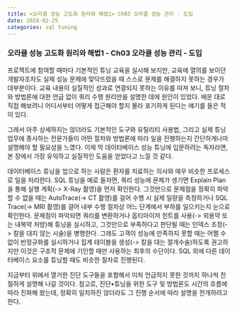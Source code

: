 ```yaml
---
title: <오라클 성능 고도화 원리와 해법1> Ch03 오라클 성능 관리 - 도입
date: 2024-02-25
categories: sql tuning
---
```



### 오라클 성능 고도화 원리와 해법1 - Ch03 오라클 성능 관리 - 도입

프로젝트에 참여할 때마다 기본적인 튜닝 교육을 실시해 보지만, 교육에 열의를 보이던 개발자조차도 실제 성능 문제에 맞닥뜨렸을 때 스스로 문제를 해결하지 못하는 경우가 대부분이다. 교육 내용이 실질적인 성과로 연결되지 못하는 이유를 따져 보니, 튜닝 절차와 방법론에 대한 언급 없이 쿼리 수행 원리만을 설명한 데에 원인이 있었다. 배운 대로 직접 해보려니 어디서부터 어떻게 접근해야 할지 몰라 포기하게 된다는 얘기를 들은 적이 있다.

그래서 아주 상세하지는 않더라도 기본적인 도구와 유틸리티 사용법, 그리고 실제 튜닝 업무에 종사하는 전문가들이 어떤 절차와 방법론에 따라 일을 진행하는지 간단하게나마 설명해야 할 필요성을 느꼈다. 이제 막 데이터베이스 성능 튜닝에 입문하려는 독자라면, 본 장에서 가장 유익하고 실질적인 도움을 얻었다고 느낄 것 같다.

데이터베이스 튜닝을 업으로 하는 사람은 환자를 치료하는 의사와 매우 비슷한 프로세스로 일을 처리한다. SQL 튜닝을 예로 들자면, 쿼리 성능에 문제가 생기면 Explain Plan을 통해 실행 계획(-> X-Ray 촬영)을 먼저 확인한다. 그것만으로 문제점을 정확히 파악할 수 없을 때는 AutoTrace(-> CT 촬영)를 걸어 수행 시 실제 일량을 측정하거나 SQL Trace(-> MRI 촬영)를 걸어 내부 수행 절차상 어느 단계에서 부하를 일으키는지 눈으로 확인한다. 문제점이 파악되면 쿼리를 변환하거나 옵티마이저 힌트를 사용(-> 외용약 또는 내복약 처방)해 튜닝을 실시하고, 그것만으로 부족하다고 판단될 때는 인덱스 조정(-> 칼을 대지 않는 시술)을 병행한다. 그래도 고객이 성능에 만족하지 못할 때는 어쩔 수 없이 반정규화를 실시하거나 집계 테이블을 생성(-> 칼을 대는 절개수술)하도록 권고하지만 이것은 구조적 문제에 기인할 때만 사용하는 최후의 수단이다. SQL 외에 다른 데이터베이스 요소를 튜닝할 때도 비슷한 절차로 진행된다.

지금부터 위에서 열거한 진단 도구들을 포함해서 미처 언급하지 못한 것까지 하나씩 친절하게 설명해 나갈 것이다. 참고로, 진단•튜닝을 위한 도구 및 방법론도 시간의 흐름에 따라 진화해 왔는데, 정확히 일치하진 않더라도 그 진행 순서에 따라 설명을 전개하려고 한다.

